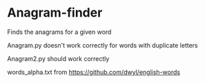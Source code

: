 # Anagram-finder
Finds the anagrams for a given word

Anagram.py doesn't work correctly for words with duplicate letters

Anagram2.py should work correctly

words_alpha.txt from https://github.com/dwyl/english-words
